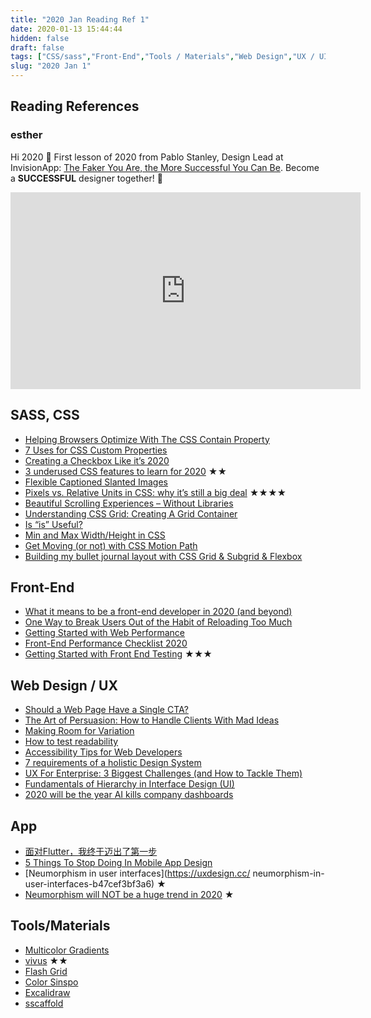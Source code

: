 ```yaml
---
title: "2020 Jan Reading Ref 1"
date: 2020-01-13 15:44:44
hidden: false
draft: false
tags: ["CSS/sass","Front-End","Tools / Materials","Web Design","UX / UI"]
slug: "2020 Jan 1"
---
```

## Reading References
### esther
Hi 2020 🤩
First lesson of 2020 from Pablo Stanley, Design Lead at InvisionApp: [The Faker You Are, the More Successful You Can Be](https://www.youtube.com/embed/bEg5ySTUGxE).
Become a **SUCCESSFUL** designer together! 🤣

<iframe width="560" height="315" src="https://www.youtube.com/embed/bEg5ySTUGxE" frameborder="0" allow="accelerometer; autoplay; encrypted-media; gyroscope; picture-in-picture" allowfullscreen></iframe>

<!--more-->

## SASS, CSS
 - [Helping Browsers Optimize With The CSS Contain Property](https://www.smashingmagazine.com/2019/12/browsers-containment-css-contain-property/)
 - [7 Uses for CSS Custom Properties](https://css-irl.info/7-uses-for-css-custom-properties/)
 - [Creating a Checkbox Like it’s 2020](https://www.telerik.com/blogs/creating-a-checkbox-like-its-2020)
 - [3 underused CSS features to learn for 2020](https://bryanlrobinson.com/blog/three-underused-css-features-to-learn-for-2020) ★★
 - [Flexible Captioned Slanted Images](https://24ways.org/2019/flexible-captioned-slanted-images/)
 - [Pixels vs. Relative Units in CSS: why it’s still a big deal](https://www.24a11y.com/2019/pixels-vs-relative-units-in-css-why-its-still-a-big-deal/) ★★★★
 - [Beautiful Scrolling Experiences – Without Libraries](https://24ways.org/2019/beautiful-scrolling-experiences-without-libraries)
 - [Understanding CSS Grid: Creating A Grid Container](https://www.smashingmagazine.com/2020/01/understanding-css-grid-container/)
 - [Is “is” Useful?](https://css-tricks.com/is-is-useful/)
 - [Min and Max Width/Height in CSS](https://ishadeed.com/article/min-max-css/)
 - [Get Moving (or not) with CSS Motion Path](https://danielcwilson.com/blog/2020/01/motion-path-quirks/)
 - [Building my bullet journal layout with CSS Grid & Subgrid & Flexbox](https://blog.stephaniestimac.com/posts/12-29-2019-bullet-journal)

## Front-End
 - [What it means to be a front-end developer in 2020 (and beyond)](https://getflywheel.com/layout/what-it-means-to-be-a-front-end-developer/)
 - [One Way to Break Users Out of the Habit of Reloading Too Much ](https://css-tricks.com/one-way-to-break-users-out-of-the-habit-of-reloading-too-much/)
 - [Getting Started with Web Performance](https://calibreapp.com/blog/get-started-with-performance)
 - [Front-End Performance Checklist 2020](https://www.smashingmagazine.com/2020/01/front-end-performance-checklist-2020-pdf-pages/)
 - [Getting Started with Front End Testing](https://www.javascriptjanuary.com/blog/getting-started-with-front-end-testing) ★★★

## Web Design / UX
 - [Should a Web Page Have a Single CTA?](https://www.webdesignerdepot.com/2019/12/should-a-web-page-have-a-single-cta/)
 - [The Art of Persuasion: How to Handle Clients With Mad Ideas](https://www.webdesignerdepot.com/2019/12/the-art-of-persuasion-how-to-handle-clients-with-mad-ideas/)
 - [Making Room for Variation](https://alistapart.com/article/making-room-for-variation/)
 - [How to test readability](https://uxdesign.cc/how-to-test-readability-40d4f0f00c8f)
 - [Accessibility Tips for Web Developers](https://dev.to/addyosmani/accessibility-tips-for-web-developers-4cn0)
 - [7 requirements of a holistic Design System](https://uxdesign.cc/7-requirements-of-a-holistic-design-system-154fd6bdd9a5)
 - [UX For Enterprise: 3 Biggest Challenges (and How to Tackle Them)](https://www.webdesignerdepot.com/2020/01/ux-for-enterprise-3-biggest-challenges-and-how-to-tackle-them/)
 - [Fundamentals of Hierarchy in Interface Design (UI)](https://medium.com/swlh/fundamentals-of-hierarchy-in-interface-design-ui-ba8e3017dceb)
 - [2020 will be the year AI kills company dashboards](https://thenextweb.com/podium/2019/12/30/2020-will-hopefully-be-the-year-ai-kills-company-dashboards/)

## App
 - [面对Flutter，我终于迈出了第一步](https://www.jianshu.com/p/e6d66f77733b)
 - [5 Things To Stop Doing In Mobile App Design](https://www.smashingmagazine.com/2019/12/things-stop-doing-mobile-app-design/)
 - [Neumorphism in user interfaces](https://uxdesign.cc/ neumorphism-in-user-interfaces-b47cef3bf3a6) ★
 - [Neumorphism will NOT be a huge trend in 2020](https://uxdesign.cc/neumorphism-will-not-be-a-huge-trend-in-2020-67a8c35e52cc) ★

## Tools/Materials
 - [Multicolor Gradients](https://gradienta.io/)
 - [vivus](https://maxwellito.github.io/vivus/) ★★
 - [Flash Grid](https://github.com/CodyHouse/flashgrid)
 - [Color Sinspo](https://colorsinspo.com/)
 - [Excalidraw](https://github.com/excalidraw/excalidraw)
 - [sscaffold](https://sscaffold-css.com/)
